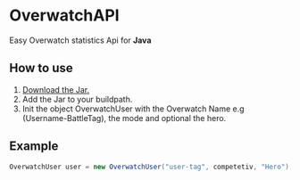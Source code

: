 # OverwatchAPI
Easy Overwatch statistics Api for **Java**

## How to use ##
1. [Download the Jar.](https://github.com/Gaareth/OverwatchAPI/blob/master/OverwatchAPI.jar?raw=true)
2. Add the Jar to your buildpath.
3. Init the object OverwatchUser with the Overwatch Name e.g (Username-BattleTag), the mode and optional the hero.

## Example ##
``` java
OverwatchUser user = new OverwatchUser("user-tag", competetiv, "Hero");
```
